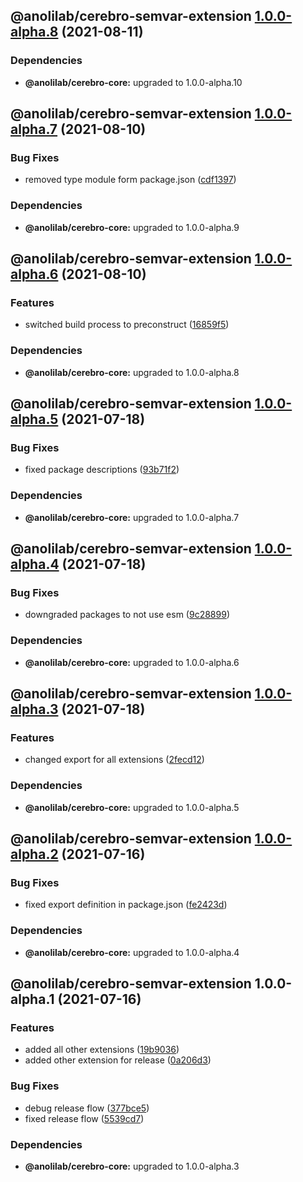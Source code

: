 ## @anolilab/cerebro-semvar-extension [1.0.0-alpha.8](https://github.com/anolilab/cerebro/compare/@anolilab/cerebro-semvar-extension@1.0.0-alpha.7...@anolilab/cerebro-semvar-extension@1.0.0-alpha.8) (2021-08-11)



### Dependencies

* **@anolilab/cerebro-core:** upgraded to 1.0.0-alpha.10

## @anolilab/cerebro-semvar-extension [1.0.0-alpha.7](https://github.com/anolilab/cerebro/compare/@anolilab/cerebro-semvar-extension@1.0.0-alpha.6...@anolilab/cerebro-semvar-extension@1.0.0-alpha.7) (2021-08-10)


### Bug Fixes

* removed type module form package.json ([cdf1397](https://github.com/anolilab/cerebro/commit/cdf13971faaee737c03c9db41cb8ed6169871db1))



### Dependencies

* **@anolilab/cerebro-core:** upgraded to 1.0.0-alpha.9

## @anolilab/cerebro-semvar-extension [1.0.0-alpha.6](https://github.com/anolilab/cerebro/compare/@anolilab/cerebro-semvar-extension@1.0.0-alpha.5...@anolilab/cerebro-semvar-extension@1.0.0-alpha.6) (2021-08-10)


### Features

* switched build process to preconstruct ([16859f5](https://github.com/anolilab/cerebro/commit/16859f5608db8d52d926201805a582244b6d86de))



### Dependencies

* **@anolilab/cerebro-core:** upgraded to 1.0.0-alpha.8

## @anolilab/cerebro-semvar-extension [1.0.0-alpha.5](https://github.com/anolilab/cerebro/compare/@anolilab/cerebro-semvar-extension@1.0.0-alpha.4...@anolilab/cerebro-semvar-extension@1.0.0-alpha.5) (2021-07-18)


### Bug Fixes

* fixed package descriptions ([93b71f2](https://github.com/anolilab/cerebro/commit/93b71f2377ef403c15b330f86fa13ae9d95d47c6))



### Dependencies

* **@anolilab/cerebro-core:** upgraded to 1.0.0-alpha.7

## @anolilab/cerebro-semvar-extension [1.0.0-alpha.4](https://github.com/anolilab/cerebro/compare/@anolilab/cerebro-semvar-extension@1.0.0-alpha.3...@anolilab/cerebro-semvar-extension@1.0.0-alpha.4) (2021-07-18)


### Bug Fixes

* downgraded packages to not use esm ([9c28899](https://github.com/anolilab/cerebro/commit/9c288992621900011c3d0b881368fce76b7477ca))



### Dependencies

* **@anolilab/cerebro-core:** upgraded to 1.0.0-alpha.6

## @anolilab/cerebro-semvar-extension [1.0.0-alpha.3](https://github.com/anolilab/cerebro/compare/@anolilab/cerebro-semvar-extension@1.0.0-alpha.2...@anolilab/cerebro-semvar-extension@1.0.0-alpha.3) (2021-07-18)


### Features

* changed export for all extensions ([2fecd12](https://github.com/anolilab/cerebro/commit/2fecd12ae4289f154c39fc4ee28d87f1a303376a))



### Dependencies

* **@anolilab/cerebro-core:** upgraded to 1.0.0-alpha.5

## @anolilab/cerebro-semvar-extension [1.0.0-alpha.2](https://github.com/anolilab/cerebro/compare/@anolilab/cerebro-semvar-extension@1.0.0-alpha.1...@anolilab/cerebro-semvar-extension@1.0.0-alpha.2) (2021-07-16)


### Bug Fixes

* fixed export definition in package.json ([fe2423d](https://github.com/anolilab/cerebro/commit/fe2423dd23e305a07e4e3522b60da92e15c34670))



### Dependencies

* **@anolilab/cerebro-core:** upgraded to 1.0.0-alpha.4

## @anolilab/cerebro-semvar-extension 1.0.0-alpha.1 (2021-07-16)


### Features

* added all other extensions ([19b9036](https://github.com/anolilab/cerebro/commit/19b9036e750823dabe8a5cb16915a68ef3e36f2a))
* added other extension for release ([0a206d3](https://github.com/anolilab/cerebro/commit/0a206d37bd8dc2b1ffa2a9cd04e007c9a409b3f0))


### Bug Fixes

* debug release flow ([377bce5](https://github.com/anolilab/cerebro/commit/377bce563a092a1e9d82e908ae6d0a0183fe72c1))
* fixed release flow ([5539cd7](https://github.com/anolilab/cerebro/commit/5539cd7263692bbdaec0c1a3f13d084485a3e6fa))



### Dependencies

* **@anolilab/cerebro-core:** upgraded to 1.0.0-alpha.3
